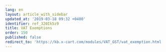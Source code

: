 ```yaml
---
lang: en
layout: article_with_sidebar
updated_at: '2019-03-18 09:32 +0400'
identifier: ref_320Ik5z9
title: VAT Exemptions
order: 150
published: false
redirect_to: 'https://kb.x-cart.com/modules/VAT_GST/vat_exemption.html'
---
```


